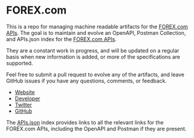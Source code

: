 # FOREX.comThis is a repo for managing machine readable artifacts for the [FOREX.com APIs](http://www.forex.com/forex-api.html). The goal is to maintain and evolve an OpenAPI, Postman Collection, and APIs.json index for the [FOREX.com APIs](http://www.forex.com/forex-api.html).They are a constant work in progress, and will be updated on a regular basis when new information is added, or more of the specifications are supported.Feel free to submit a pull request to evolve any of the artifacts, and leave GitHub issues if you have any questions, comments, or feedback.- [Website](http://www.forex.com/forex-api.html)- [Developer](http://www.forex.com/forex-api.html)- [Twitter](https://twitter.com/forexcom)- [GitHub](https://github.com/Forex)The [APIs.json](https://github.com/api-evangelist/forex-com/blob/master/apis.json) index provides links to all the relevant links for the FOREX.com APIs, including the OpenAPI and Postman if they are present.